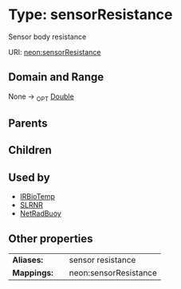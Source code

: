 
# Type: sensorResistance


Sensor body resistance

URI: [neon:sensorResistance](https://data.neonscience.org/sensorResistance)


## Domain and Range

None ->  <sub>OPT</sub> [Double](types/Double.md)

## Parents


## Children


## Used by

 * [IRBioTemp](IRBioTemp.md)
 * [SLRNR](SLRNR.md)
 * [NetRadBuoy](NetRadBuoy.md)

## Other properties

|  |  |  |
| --- | --- | --- |
| **Aliases:** | | sensor resistance |
| **Mappings:** | | neon:sensorResistance |

